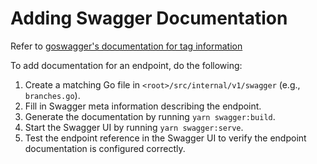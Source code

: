 # Adding Swagger Documentation
Refer to [goswagger's documentation for tag information](https://goswaggerio/use/spec.html)

To add documentation for an endpoint, do the following:
1. Create a matching Go file in `<root>/src/internal/v1/swagger` (e.g., `branches.go`).
2. Fill in Swagger meta information describing the endpoint.
3. Generate the documentation by running ```yarn swagger:build```.
4. Start the Swagger UI by running ```yarn swagger:serve```.
5. Test the endpoint reference in the Swagger UI to verify the endpoint documentation is configured correctly.
